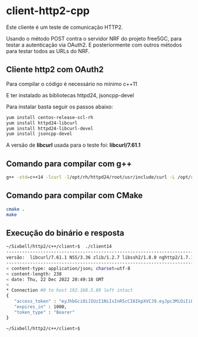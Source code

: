 # client-http2-cpp

Este cliente é um teste de comunicação HTTP2.

Usando o método POST contra o servidor NRF do projeto free5GC, para testar a autenticação via OAuth2. E posteriormente com outros métodos para testar todos as URLs do NRF.

## Cliente http2 com OAuth2

Para compilar o código é necessário no mínimo c++11

E ter instalado as bibliotecas httpd24, jsoncpp-devel

Para instalar basta seguir os passos abaixo:

```bash
yum install centos-release-scl-rh
yum install httpd24-libcurl
yum install httpd24-libcurl-devel
yum install jsoncpp-devel
```

A versão de **libcurl** usada para o teste foi: **libcurl/7.61.1**

## Comando para compilar com g++

```bash
g++ -std=c++14 -lcurl -I/opt/rh/httpd24/root/usr/include/curl -L /opt/rh/httpd24/root/usr/lib64 -Wl,-rpath=/opt/rh/httpd24/root/usr/lib64/ -ljsoncpp -o client14 main.cpp
```

## Comando para compilar com CMake

```bash
cmake .
make
```


## Execução do binário e resposta

```zsh
~/Sixbell/http2/c++/client>$  ./client14 
-----------------------------------------------------------------------
versão:  libcurl/7.61.1 NSS/3.36 zlib/1.2.7 libssh2/1.8.0 nghttp2/1.7.1
-----------------------------------------------------------------------
< content-type: application/json; charset=utf-8
< content-length: 238
< date: Thu, 22 Dec 2022 20:49:18 GMT
<
* Connection #0 to host 192.168.5.89 left intact
{
   "access_token" : "eyJhbGciOiJIUzI1NiIsInR5cCI6IkpXVCJ9.eyJpc3MiOiIiLCJzdWIiOiIiLCJhdWQiOiIiLCJzY29wZSI6IiIsImV4cCI6MTY3MTc0MzE1OCwiaWF0IjoxNjcxNzQyMTU4fQ.98hbi7UxevwTxk38wEYnYmDY73hOPdaPav8BdsV8XbM",
   "expires_in" : 1000,
   "token_type" : "Bearer"
}

~/Sixbell/http2/c++/client>$
```
